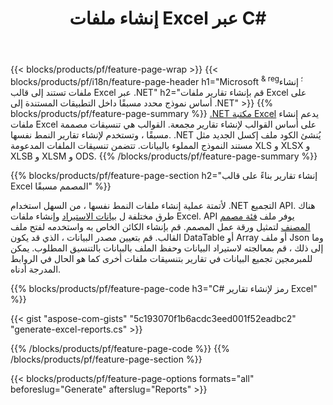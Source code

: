 ﻿---
title: إنشاء ملفات Excel عبر C#
url: /ar/net/assembly/
description: قم بإنشاء جداول بيانات Microsoft Excel من ورقة نموذج باستخدام الرمز C#
---
{{< blocks/products/pf/feature-page-wrap >}}
{{< blocks/products/pf/i18n/feature-page-header h1="Microsoft <sup> & reg؛ </sup> إنشاء ملفات تستند إلى قالب Excel عبر .NET" h2="قم بإنشاء تقارير ملفات Excel على أساس نموذج محدد مسبقًا داخل التطبيقات المستندة إلى .NET" >}}
{{% blocks/products/pf/feature-page-summary %}}
[.NET مكتبة Excel](/cells/net/) يدعم إنشاء ملفات Excel على أساس القوالب لإنشاء تقارير مجمعة. القوالب هي تنسيقات مصممة مسبقًا ، وتستخدم لإنشاء تقارير النمط نفسها. .NET يُنشئ الكود ملف إكسل الجديد مثل مستند النموذج المملوء بالبيانات. تتضمن تنسيقات الملفات المدعومة XLS و XLSX و XLSB و XLSM و ODS.
{{% /blocks/products/pf/feature-page-summary %}}

{{% blocks/products/pf/feature-page-section h2="إنشاء تقارير بناءً على قالب Excel المصمم مسبقًا" %}}

لأتمتة عملية إنشاء ملفات النمط نفسها ، من السهل استخدام .NET التجميع API. هناك طرق مختلفة ل [بيانات الاستيراد](https://docs.aspose.com/cells/net/import-data-into-worksheet/#importing-data-from-json) وإنشاء ملفات Excel. API يوفر ملف [فئة مصمم المصنف](https://apireference.aspose.com/cells/net/aspose.cells/workbookdesigner) لتمثيل ورقة عمل المصمم. قم بإنشاء الكائن الخاص به واستخدمه لفتح ملف القالب. قم بتعيين مصدر البيانات ، الذي قد يكون DataTable أو Array أو ملف Json وما إلى ذلك ، قم بمعالجته لاستيراد البيانات وحفظ الملف بالبيانات بالتنسيق المطلوب. يمكن للمبرمجين تجميع البيانات في تقارير بتنسيقات ملفات أخرى كما هو الحال في الروابط المدرجة أدناه.



{{% blocks/products/pf/feature-page-code h3="C# رمز لإنشاء تقارير Excel" %}}

{{< gist "aspose-com-gists" "5c193070f1b6acdc3eed001f52eadbc2" "generate-excel-reports.cs" >}}

{{% /blocks/products/pf/feature-page-code %}}
{{% /blocks/products/pf/feature-page-section %}}

{{< blocks/products/pf/feature-page-options formats="all" beforeslug="Generate" afterslug="Reports" >}}